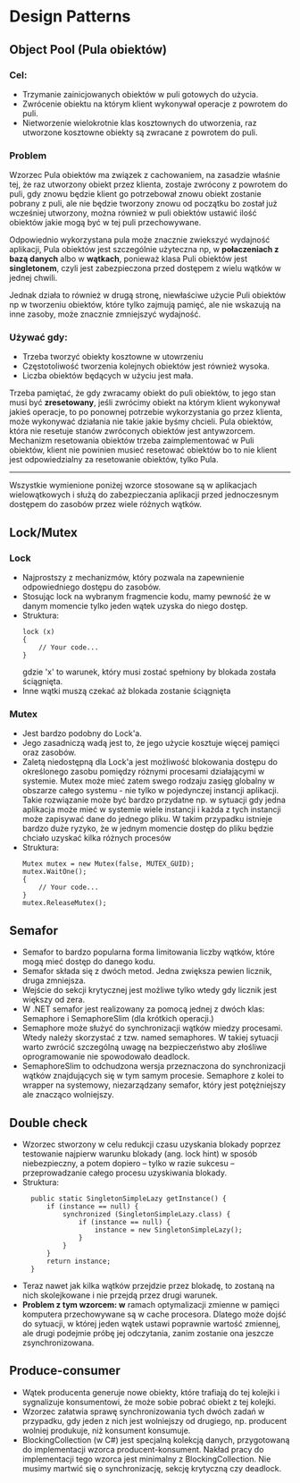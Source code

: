# **Design Patterns**

## Object Pool (Pula obiektów)

### Cel:
- Trzymanie zainicjowanych obiektów w puli gotowych do użycia.
- Zwrócenie obiektu na którym klient wykonywał operacje z powrotem do puli.
- Nietworzenie wielokrotnie klas kosztownych do utworzenia, raz utworzone kosztowne obiekty są zwracane z powrotem do puli.

### Problem
Wzorzec Pula obiektów ma związek z cachowaniem, na zasadzie właśnie tej, że raz utworzony obiekt przez klienta, zostaje zwrócony z powrotem do puli, gdy znowu będzie klient go potrzebował znowu obiekt zostanie pobrany z puli, ale nie będzie tworzony znowu od początku bo został już wcześniej utworzony, można również w puli obiektów ustawić ilość obiektów jakie mogą być w tej puli przechowywane.

Odpowiednio wykorzystana pula może znacznie zwiekszyć wydajność aplikacji, Pula obiektów jest szczególnie użyteczna np, w **połaczeniach z bazą danych** albo w **wątkach**, ponieważ klasa Puli obiektów jest **singletonem**, czyli jest zabezpieczona przed dostępem z wielu wątków w jednej chwili.

Jednak działa to również w drugą stronę, niewłaściwe użycie Puli obiektów np w tworzeniu obiektów, które tylko zajmują pamięć, ale nie wskazują na inne zasoby, może znacznie zmniejszyć wydajność.

### Używać gdy:
- Trzeba tworzyć obiekty kosztowne w utowrzeniu
- Częstotoliwość tworzenia kolejnych obiektów jest również wysoka.
- Liczba obiektów będących w użyciu jest mała.
 

Trzeba pamiętać, że gdy zwracamy obiekt do puli obiektów, to jego stan musi być **zresetowany**, jeśli zwrócimy obiekt na którym klient wykonywał jakieś operacje, to po ponownej potrzebie wykorzystania go przez klienta, może wykonywać działania nie takie jakie byśmy chcieli. Pula obiektów, która nie resetuje stanów zwróconych obiektów jest antywzorcem. Mechanizm resetowania obiektów trzeba zaimplementować w Puli obiektów, klient nie powinien musieć resetować obiektów bo to nie klient jest odpowiedzialny za resetowanie obiektów, tylko Pula.
 

---


Wszystkie wymienione poniżej wzorce stosowane są w aplikacjach wielowątkowych i służą do zabezpieczania aplikacji przed jednoczesnym dostępem do zasobów przez wiele różnych wątków.

## Lock/Mutex

### Lock

- Najprostszy z mechanizmów, który pozwala na zapewnienie odpowiedniego dostępu do zasobów.
- Stosując lock na wybranym fragmencie kodu, mamy pewność że w danym momencie tylko jeden wątek uzyska do niego dostęp.
- Struktura:
    ```
    lock (x)
    {
        // Your code...
    }
    ```
    gdzie 'x' to warunek, który musi zostać spełniony by blokada została ściągnięta.
- Inne wątki muszą czekać aż blokada zostanie ściągnięta

### Mutex

- Jest bardzo podobny do Lock'a.
- Jego zasadniczą wadą jest to, że jego użycie kosztuje więcej pamięci oraz zasobów.
- Zaletą niedostępną dla Lock'a jest możliwość blokowania dostępu do określonego zasobu pomiędzy różnymi procesami działającymi w systemie. Mutex może mieć zatem swego rodzaju zasięg globalny w obszarze całego systemu - nie tylko w pojedynczej instancji aplikacji. Takie rozwiązanie może być bardzo przydatne np. w sytuacji gdy jedna aplikacja może mieć w systemie wiele instancji i każda z tych instancji może zapisywać dane do jednego pliku. W takim przypadku istnieje bardzo duże ryzyko, że w jednym momencie dostęp do pliku będzie chciało uzyskać kilka różnych procesów
- Struktura:
    ```
    Mutex mutex = new Mutex(false, MUTEX_GUID);
    mutex.WaitOne();
    {
        // Your code...
    }
    mutex.ReleaseMutex();
    ```



## Semafor

- Semafor to bardzo popularna forma limitowania liczby wątków, które mogą mieć dostęp do danego kodu.
- Semafor składa się z dwóch metod. Jedna zwiększa pewien licznik, druga zmniejsza. 
- Wejście do sekcji krytycznej jest możliwe tylko wtedy gdy licznik jest większy od zera. 
- W .NET semafor jest realizowany za pomocą jednej z dwóch klas: Semaphore i SemaphoreSlim (dla krótkich operacji.)
- Semaphore może służyć do synchronizacji wątków miedzy procesami. Wtedy należy skorzystać z tzw. named semaphores.  W takiej sytuacji warto zwrócić szczególną uwagę na bezpieczeństwo aby złośliwe oprogramowanie nie spowodowało deadlock.
- SemaphoreSlim to odchudzona wersja przeznaczona do synchronizacji wątków znajdujących się w tym samym procesie. Semaphore z kolei to wrapper na systemowy, niezarządzany semafor, który jest potężniejszy ale znacząco wolniejszy.

## Double check

- Wzorzec stworzony w celu redukcji czasu uzyskania blokady poprzez testowanie najpierw warunku blokady (ang. lock hint) w sposób niebezpieczny, a potem dopiero – tylko w razie sukcesu – przeprowadzanie całego procesu uzyskiwania blokady.
- Struktura:
  ```
    public static SingletonSimpleLazy getInstance() {
        if (instance == null) {
            synchronized (SingletonSimpleLazy.class) {
                if (instance == null) {
                    instance = new SingletonSimpleLazy();
                }
            }
        }
        return instance;
    }
    ```
- Teraz nawet jak kilka wątków przejdzie przez blokadę, to zostaną na nich skolejkowane i nie przejdą przez drugi warunek.
- **Problem z tym wzorcem: w** ramach optymalizacji zmienne w pamięci komputera przechowywane są w cache procesora. Dlatego może dojść do sytuacji, w której jeden wątek ustawi poprawnie wartość zmiennej, ale drugi podejmie próbę jej odczytania, zanim zostanie ona jeszcze zsynchronizowana.

## Produce-consumer

- Wątek producenta generuje nowe obiekty, które trafiają do tej kolejki i sygnalizuje konsumentowi, że może sobie pobrać obiekt z tej kolejki. 
- Wzorzec załatwia sprawę synchronizowania tych dwóch zadań w przypadku, gdy jeden z nich jest wolniejszy od drugiego, np. producent wolniej produkuje, niż konsument konsumuje.
- BlockingCollection (w C#) jest specjalną kolekcją danych, przygotowaną do implementacji wzorca producent-konsument. Nakład pracy do implementacji tego wzorca jest minimalny z BlockingCollection. Nie musimy martwić się o synchronizację, sekcję krytyczną czy deadlock. 
